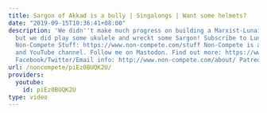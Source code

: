 ```yaml
---
title: Sargon of Akkad is a bully | Singalongs | Want some helmets?
date: "2019-09-15T10:36:41+08:00"
description: 'We didn''t make much progress on building a Marxist-Lunaist platform
  but we did play some ukulele and wreckt some Sargon! Subscribe to Luna Oi: https://www.youtube.com/LunaOi
  Non-Compete Stuff: https://www.non-compete.com/stuff Non-Compete is a leftist blog
  and YouTube channel. Follow me on Mastodon. Find out more: https://www.non-compete.com/its-time-...
  Facebook/Twitter/Email info: http://www.non-compete.com/about/ Patreon: https://www.patreon.com/noncompete'
url: /noncompete/piEz0BUQK2U/
providers:
  youtube:
    id: piEz0BUQK2U
type: video
---
```

